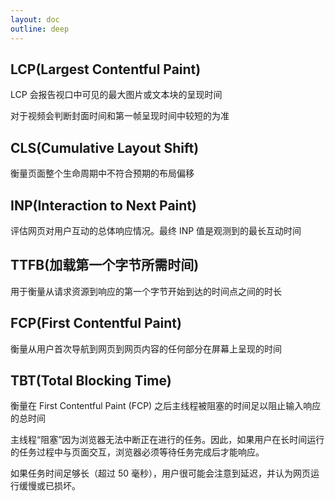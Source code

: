 ```yaml
---
layout: doc
outline: deep
---
```

## LCP(Largest Contentful Paint)

LCP 会报告视口中可见的最大图片或文本块的呈现时间

对于视频会判断封面时间和第一帧呈现时间中较短的为准

## CLS(Cumulative Layout Shift)
衡量页面整个生命周期中不符合预期的布局偏移

## INP(Interaction to Next Paint)
评估网页对用户互动的总体响应情况。最终 INP 值是观测到的最长互动时间

## TTFB(加载第一个字节所需时间)
用于衡量从请求资源到响应的第一个字节开始到达的时间点之间的时长

## FCP(First Contentful Paint)
衡量从用户首次导航到网页到网页内容的任何部分在屏幕上呈现的时间

## TBT(Total Blocking Time) 
衡量在 First Contentful Paint (FCP) 之后主线程被阻塞的时间足以阻止输入响应的总时间

主线程“阻塞”因为浏览器无法中断正在进行的任务。因此，如果用户在长时间运行的任务过程中与页面交互，浏览器必须等待任务完成后才能响应。

如果任务时间足够长（超过 50 毫秒），用户很可能会注意到延迟，并认为网页运行缓慢或已损坏。

